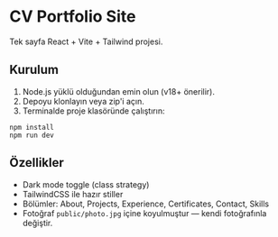 # CV Portfolio Site

Tek sayfa React + Vite + Tailwind projesi.

## Kurulum

1. Node.js yüklü olduğundan emin olun (v18+ önerilir).
2. Depoyu klonlayın veya zip'i açın.
3. Terminalde proje klasöründe çalıştırın:

```
npm install
npm run dev
```

## Özellikler
- Dark mode toggle (class strategy)
- TailwindCSS ile hazır stiller
- Bölümler: About, Projects, Experience, Certificates, Contact, Skills
- Fotoğraf `public/photo.jpg` içine koyulmuştur — kendi fotoğrafınla değiştir.

